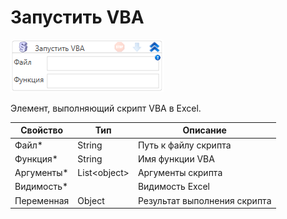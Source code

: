 # Запустить VBA

![](<../../../.gitbook/assets/image (422).png>)

Элемент, выполняющий скрипт VBA в Excel.

| Свойство    | Тип           | Описание                     |
| ----------- | ------------- | ---------------------------- |
| Файл\*      | String        | Путь к файлу скрипта         |
| Функция\*   | String        | Имя функции VBA              |
| Аргументы\* | List\<object> | Аргументы скрипта            |
| Видимость\* |               | Видимость Excel              |
| Переменная  | Object        | Результат выполнения скрипта |
